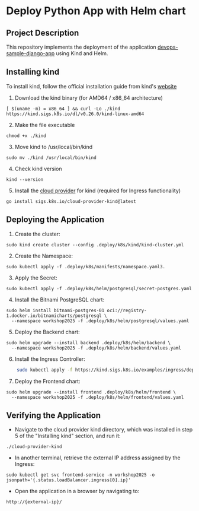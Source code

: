 # Deploy Python App with Helm chart

## Project Description
This repository implements the deployment of the application [devops-sample-django-app](https://github.com/simbirsoft/devops-sample-django-app) using Kind and Helm.

## Installing kind

To install kind, follow the official installation guide from kind's 
[website](https://kind.sigs.k8s.io/docs/user/quick-start/#installing-from-release-binaries)

1. Download the kind binary (for AMD64 / x86_64 architecture)

```
[ $(uname -m) = x86_64 ] && curl -Lo ./kind https://kind.sigs.k8s.io/dl/v0.26.0/kind-linux-amd64

```

2. Make the file executable

```
chmod +x ./kind
```

3. Move kind to /usr/local/bin/kind

```
sudo mv ./kind /usr/local/bin/kind
```

4. Check kind version

```
kind --version
```

5. Install the [cloud provider](https://github.com/kubernetes-sigs/cloud-provider-kind/tree/main) for kind (required for Ingress functionality)

```
go install sigs.k8s.io/cloud-provider-kind@latest
```


## Deploying the Application

1. Create the cluster:

```
sudo kind create cluster --config .deploy/k8s/kind/kind-cluster.yml
```

2. Create the Namespace:
```
sudo kubectl apply -f .deploy/k8s/manifests/namespace.yaml3.
```

3. Apply the Secret:
```
sudo kubectl apply -f .deploy/k8s/helm/postgresql/secret-postgres.yaml
```

4. Install the Bitnami PostgreSQL chart:
```
sudo helm install bitnami-postgres-01 oci://registry-1.docker.io/bitnamicharts/postgresql \
  --namespace workshop2025 -f .deploy/k8s/helm/postgresql/values.yaml
```
5. Deploy the Backend chart:
```
sudo helm upgrade --install backend .deploy/k8s/helm/backend \
  --namespace workshop2025 -f .deploy/k8s/helm/backend/values.yaml
```
6. Install the Ingress Controller:
```bash    
    sudo kubectl apply -f https://kind.sigs.k8s.io/examples/ingress/deploy-ingress-nginx.yaml
```

7. Deploy the Frontend chart:
```
sudo helm upgrade --install frontend .deploy/k8s/helm/frontend \
  --namespace workshop2025 -f .deploy/k8s/helm/frontend/values.yaml
```


## Verifying the Application


* Navigate to the cloud provider kind directory, which was installed in step 5 of the "Installing kind" section, and run it:

```
./cloud-provider-kind 
```

* In another terminal, retrieve the external IP address assigned by the Ingress:

```
sudo kubectl get svc frontend-service -n workshop2025 -o jsonpath='{.status.loadBalancer.ingress[0].ip}'
```

* Open the application in a browser by navigating to:

```
http://{external-ip}/
```
